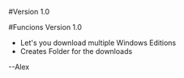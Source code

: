 #Version 1.0

#Funcions
Version 1.0
- Let's you download multiple Windows Editions
- Creates Folder for the downloads

--Alex
